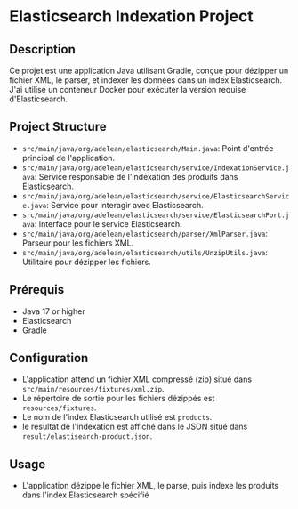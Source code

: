 # Elasticsearch Indexation Project

## Description
Ce projet est une application Java utilisant Gradle, conçue pour dézipper un fichier XML, le parser, et indexer les données dans un index Elasticsearch.
J'ai utilise un conteneur Docker pour exécuter la version requise d'Elasticsearch.
## Project Structure
- `src/main/java/org/adelean/elasticsearch/Main.java`: Point d'entrée principal de l'application.
- `src/main/java/org/adelean/elasticsearch/service/IndexationService.java`: Service responsable de l'indexation des produits dans Elasticsearch.
- `src/main/java/org/adelean/elasticsearch/service/ElasticsearchService.java`: Service pour interagir avec Elasticsearch.
- `src/main/java/org/adelean/elasticsearch/service/ElasticsearchPort.java`: Interface pour le service Elasticsearch.
- `src/main/java/org/adelean/elasticsearch/parser/XmlParser.java`: Parseur pour les fichiers XML.
- `src/main/java/org/adelean/elasticsearch/utils/UnzipUtils.java`: Utilitaire pour dézipper les fichiers.

## Prérequis
- Java 17 or higher
- Elasticsearch
- Gradle

## Configuration
- L'application attend un fichier XML compressé (zip) situé dans `src/main/resources/fixtures/xml.zip`.
- Le répertoire de sortie pour les fichiers dézippés est `resources/fixtures`.
- Le nom de l'index Elasticsearch utilisé est `products`.
- le resultat de l'indexation est affiché dans le JSON situé dans `result/elastisearch-product.json`.

## Usage
- L'application dézippe le fichier XML, le parse, puis indexe les produits dans l'index Elasticsearch spécifié